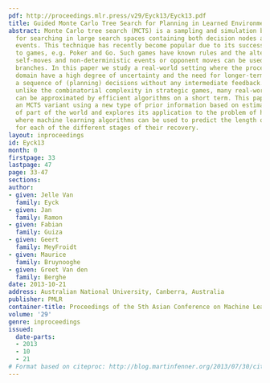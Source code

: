 ```yaml
---
pdf: http://proceedings.mlr.press/v29/Eyck13/Eyck13.pdf
title: Guided Monte Carlo Tree Search for Planning in Learned Environments
abstract: Monte Carlo tree search (MCTS) is a sampling and simulation based technique
  for searching in large search spaces containing both decision nodes and probabilistic
  events. This technique has recently become popular due to its successful application
  to games, e.g. Poker and Go. Such games have known rules and the alternation between
  self-moves and non-deterministic events or opponent moves can be used to prune uninteresting
  branches. In this paper we study a real-world setting where the processes in the
  domain have a high degree of uncertainty and the need for longer-term planning implies
  a sequence of (planning) decisions without any intermediate feedback. Fortunately,
  unlike the combinatorial complexity in strategic games, many real-world environments
  can be approximated by efficient algorithms on a short term. This paper proposes
  an MCTS variant using a new type of prior information based on estimating the effects
  of part of the world and explores its application to the problem of hospital planning,
  where machine learning algorithms can be used to predict the length of stay of patients
  for each of the different stages of their recovery.
layout: inproceedings
id: Eyck13
month: 0
firstpage: 33
lastpage: 47
page: 33-47
sections: 
author:
- given: Jelle Van
  family: Eyck
- given: Jan
  family: Ramon
- given: Fabian
  family: Guiza
- given: Geert
  family: MeyFroidt
- given: Maurice
  family: Bruynooghe
- given: Greet Van den
  family: Berghe
date: 2013-10-21
address: Australian National University, Canberra, Australia
publisher: PMLR
container-title: Proceedings of the 5th Asian Conference on Machine Learning
volume: '29'
genre: inproceedings
issued:
  date-parts:
  - 2013
  - 10
  - 21
# Format based on citeproc: http://blog.martinfenner.org/2013/07/30/citeproc-yaml-for-bibliographies/
---
```

